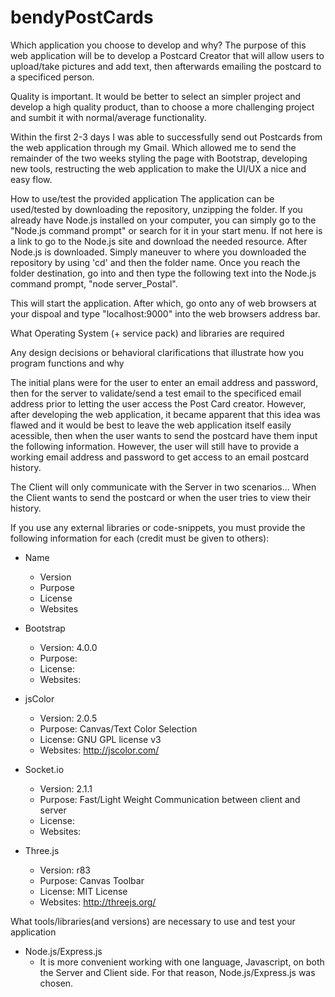 # bendyPostCards

Which application you choose to develop and why?
The purpose of this web application will be to develop a Postcard Creator that will allow users to upload/take pictures and add text, then afterwards emailing the postcard to a specificed person.

Quality is important. It would be better to select an simpler project and develop a high quality product, than to choose a more challenging project and sumbit it with normal/average functionality.

Within the first 2-3 days I was able to successfully send out Postcards from the web application through my Gmail. Which allowed me to send the remainder of the two weeks styling the page with Bootstrap, developing new tools, restructing the web application to make the UI/UX a nice and easy flow. 


How to use/test the provided application
The application can be used/tested by downloading the repository, unzipping the folder. If you already have Node.js installed on your computer, you can simply go to the "Node.js command prompt" or search for it in your start menu. If not here is a link to go to the Node.js site and download the needed resource. After Node.js is downloaded. Simply maneuver to where you downloaded the repository by using 'cd' and then the folder name. Once you reach the folder destination, go into and then type the following text into the Node.js command prompt, "node server_Postal".

This will start the application. After which, go onto any of web browsers at your dispoal and type "localhost:9000" into the web browsers address bar. 


What Operating System (+ service pack) and libraries are required



Any design decisions or behavioral clarifications that illustrate how you program functions and why

The initial plans were for the user to enter an email address and password, then for the server to validate/send a test email to the specificed email address prior to letting the user access the Post Card creator. However, after developing the web application, it became apparent that this idea was flawed and it would be best to leave the web application itself easily acessible, then when the user wants to send the postcard have them input the following information. However, the user will still have to provide a working email address and password to get access to an email postcard history.

The Client will only communicate with the Server in two scenarios... When the Client wants to send the postcard or when the user tries to view their history.

If you use any external libraries or code-snippets, you must provide the following information for each (credit must be given to others):
  - Name
	 - Version
	 - Purpose
	 - License
	 - Websites
  
  
  - Bootstrap
	 - Version: 4.0.0
	 - Purpose: 
	 - License:
	 - Websites:
  
  
  - jsColor
	 - Version: 2.0.5
	 - Purpose: Canvas/Text Color Selection
	 - License: GNU GPL license v3
	 - Websites: http://jscolor.com/
  
  
  - Socket.io
	 - Version: 2.1.1
	 - Purpose: Fast/Light Weight Communication between client and server
	 - License:
	 - Websites:
  
  
  - Three.js
	 - Version: r83
	 - Purpose: Canvas Toolbar
	 - License: MIT License
	 - Websites: http://threejs.org/
  
  
  
  
What tools/libraries(and versions) are necessary to use and test your application
  - Node.js/Express.js
    - It is more convenient working with one language, Javascript, on both the Server and Client side. For that reason, Node.js/Express.js was chosen. 

